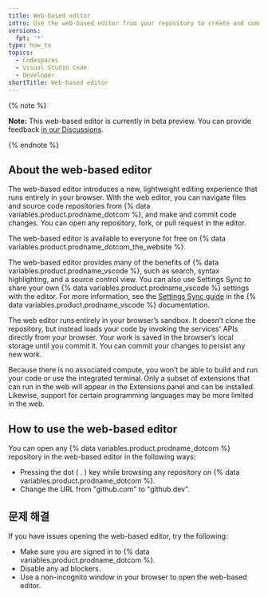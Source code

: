 ```yaml
---
title: Web-based editor
intro: Use the web-based editor from your repository to create and commit code changes.
versions:
  fpt: '*'
type: how_to
topics:
  - Codespaces
  - Visual Studio Code
  - Developer
shortTitle: Web-based editor
---
```


{% note %}

**Note:** This web-based editor is currently in beta preview. You can provide feedback [in our Discussions](https://github.co/browser-editor-feedback).

{% endnote %}

## About the web-based editor

The web-based editor introduces a new, lightweight editing experience that runs entirely in your browser. With the web editor, you can navigate files and source code repositories from {% data variables.product.prodname_dotcom %}, and make and commit code changes. You can open any repository, fork, or pull request in the editor.

The web-based editor is available to everyone for free on {% data variables.product.prodname_dotcom_the_website %}.

The web-based editor provides many of the benefits of {% data variables.product.prodname_vscode %}, such as search, syntax highlighting, and a source control view. You can also use Settings Sync to share your own {% data variables.product.prodname_vscode %} settings with the editor. For more information, see the [Settings Sync guide](https://code.visualstudio.com/docs/editor/settings-sync) in the {% data variables.product.prodname_vscode %} documentation.

The web editor runs entirely in your browser’s sandbox. It doesn’t clone the repository, but instead loads your code by invoking the services' APIs directly from your browser. Your work is saved in the browser’s local storage until you commit it. You can commit your changes to persist any new work.

Because there is no associated compute, you won’t be able to build and run your code or use the integrated terminal. Only a subset of extensions that can run in the web will appear in the Extensions panel and can be installed. Likewise, support for certain programming languages may be more limited in the web.

## How to use the web-based editor

You can open any {% data variables.product.prodname_dotcom %} repository in the web-based editor in the following ways:

- Pressing the dot ( . ) key while browsing any repository on {% data variables.product.prodname_dotcom %}.
- Change the URL from "github.com" to "github.dev".

## 문제 해결

If you have issues opening the web-based editor, try the following:

- Make sure you are signed in to {% data variables.product.prodname_dotcom %}.
- Disable any ad blockers.
- Use a non-incognito window in your browser to open the web-based editor.
